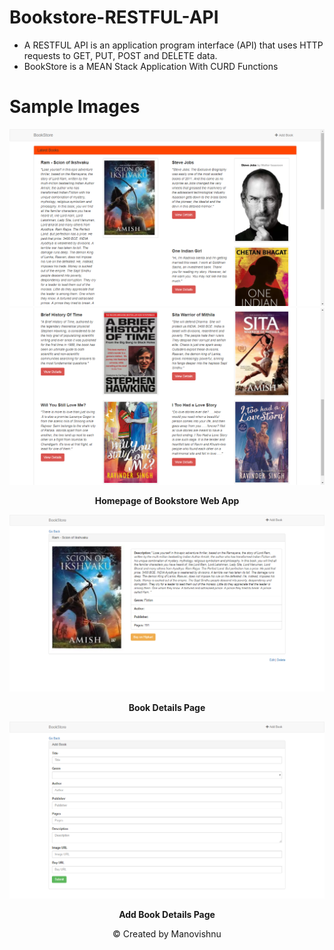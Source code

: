 # Bookstore-RESTFUL-API
* A RESTFUL API is an application program interface (API) that uses HTTP requests to GET, PUT, POST and DELETE data.
* BookStore is a MEAN Stack Application With CURD Functions
# Sample Images
![Homepage](Snapshots/bookstore.png)
![Homepage](Snapshots/bookstore2.png)
<p align="center"><b>Homepage of Bookstore Web App</b></p>

![Book Details](Snapshots/bookdetails.png)
<p align="center"><b>Book Details Page</b></p>

![addbook](Snapshots/addbook.png)
<p align="center"><b>Add Book Details Page</b></p>

<p align="center">© Created by Manovishnu</b></p>

